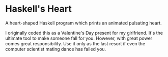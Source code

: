 # Haskell's Heart

A heart-shaped Haskell program which prints an animated pulsating heart.

I originally coded this as a Valentine's Day present for my girlfriend.
It's the ultimate tool to make someone fall for you.
However, with great power comes great responsibility.
Use it only as the last resort if even the computer scientist mating dance has failed you.
